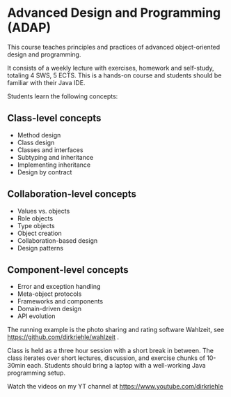 # Advanced Design and Programming (ADAP)

This course teaches principles and practices of advanced object-oriented design and programming.

It consists of a weekly lecture with exercises, homework and self-study, totaling 4 SWS, 5 ECTS. This is a hands-on course and students should be familiar with their Java IDE. 

Students learn the following concepts:

## Class-level concepts

- Method design
- Class design
- Classes and interfaces
- Subtyping and inheritance
- Implementing inheritance
- Design by contract

## Collaboration-level concepts

- Values vs. objects
- Role objects
- Type objects
- Object creation
- Collaboration-based design
- Design patterns

## Component-level concepts

- Error and exception handling
- Meta-object protocols
- Frameworks and components
- Domain-driven design
- API evolution

The running example is the photo sharing and rating software Wahlzeit, see https://github.com/dirkriehle/wahlzeit . 

Class is held as a three hour session with a short break in between. The class iterates over short lectures, discussion, and exercise chunks of 10-30min each. Students should bring a laptop with a well-working Java programming setup.

Watch the videos on my YT channel at https://www.youtube.com/dirkriehle

